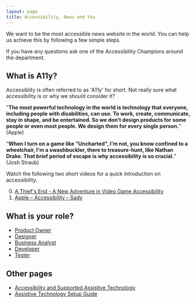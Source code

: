 ```yaml
---
layout: page
title: Accessibility, News and You
---
```

We want to be the most accessible news website in the world. You can help us achieve this by following a few simple steps. 

If you have any questions ask one of the Accessibility Champions around the department.

## What is A11y?
Accessiblity is often referred to as 'A11y' for short. Not really sure what accessibility is or why we should consider it? 

"**The most powerful technology in the world is technology that everyone, including people with disabilities, can use. To work, create, communicate, stay in shape, and be entertained. So we don’t design products for some people or even most people. We design them for every single person.**" (Apple)

"**When I turn on a game like "Uncharted", I'm not, you know confined to a wheelchair, I'm a swashbuckler, there to treasure-hunt, like Nathan Drake. That brief period of escape is why accessibility is so crucial.**" (Josh Straub)

Watch the following two short videos for a quick introduction on accessibility. 

0. [A Thief's End - A New Adventure in Video Game Accessibility](https://www.youtube.com/watch?v=Ls_CD4mB42s) 
0. [Apple – Accessibility – Sady](https://www.youtube.com/watch?v=XB4cjbYywqg)

## What is your role?

- [Product Owner](accessibility-news-and-product-owners)
- [Designer](accessibility-news-and-designers)
- [Business Analyst](accessibility-news-and-business-analysts)
- [Developer](accessibility-news-and-developers)
- [Tester](accessibility-news-and-testers)

## Other pages

- [Accessibility and Supported Assistive Technology](accessibility-and-supported-assistive-technology)
- [Assistive Technology Setup Guide](assistive-technology-set-up-guide)
